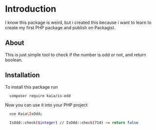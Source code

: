 # Introduction

I know this package is weird, but i created this because i want to learn to create my first PHP package and publish on Packagist.

## About

This is just simple tool to check if the number is odd or not, and return boolean.

## Installation

To install this package run

```bash
  composer require kaia/is-odd
```

Now you can use it into your PHP project

```bash
  use Kaia\IsOdd;

  IsOdd::check($integer) // IsOdd::check(714) <= return false
```
